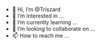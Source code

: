 - 👋 Hi, I’m @Triszard
- 👀 I’m interested in ...
- 🌱 I’m currently learning ...
- 💞️ I’m looking to collaborate on ...
- 📫 How to reach me ...

<!---
Triszard/Triszard is a ✨ special ✨ repository because its `README.md` (this file) appears on your GitHub profile.
You can click the Preview link to take a look at your changes.
--->
